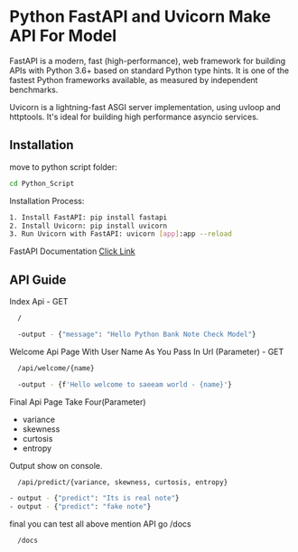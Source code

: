 
# Python FastAPI and Uvicorn Make API For Model

FastAPI is a modern, fast (high-performance), web framework for building APIs with Python 3.6+ based on standard Python type hints. It is one of the fastest Python frameworks available, as measured by independent benchmarks.

Uvicorn is a lightning-fast ASGI server implementation, using uvloop and httptools. It's ideal for building high performance asyncio services.



## Installation

move to python script folder: 

```bash
cd Python_Script
```
Installation Process: 

```bash
1. Install FastAPI: pip install fastapi 
2. Install Uvicorn: pip install uvicorn 
3. Run Uvicorn with FastAPI: uvicorn [app]:app --reload

```
FastAPI Documentation 
[Click Link](https://fastapi.tiangolo.com/)
## API Guide

Index Api - GET

```bash
  /

  -output - {"message": "Hello Python Bank Note Check Model"}
```

Welcome Api Page With User Name As You Pass In Url (Parameter) - GET

```bash
  /api/welcome/{name}

  -output - {f'Hello welcome to saeeam world - {name}'}
```

Final Api Page Take Four(Parameter) 
- variance
- skewness
- curtosis
- entropy

Output show on console.

```bash
  /api/predict/{variance, skewness, curtosis, entropy}

- output - {"predict": "Its is real note"}
- output - {"predict": "fake note"}
```

final you can test all above mention API go /docs

```bash
  /docs

```
